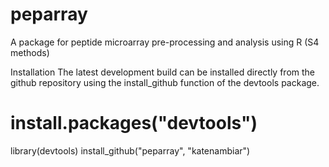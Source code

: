 peparray
========

A package for peptide microarray pre-processing and analysis using R (S4 methods)

Installation
The latest development build can be installed directly from the github repository using the install_github function of the devtools package.
# install.packages("devtools")
library(devtools)
install_github("peparray", "katenambiar")

